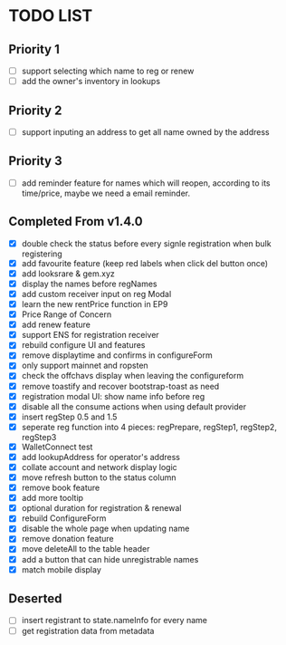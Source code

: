 # TODO LIST

## Priority 1

- [ ] support selecting which name to reg or renew
- [ ] add the owner's inventory in lookups

## Priority 2

- [ ] support inputing an address to get all name owned by the address

## Priority 3

- [ ] add reminder feature for names which will reopen, according to its time/price, maybe we need a email reminder.

## Completed From v1.4.0

- [x] double check the status before every signle registration when bulk registering
- [x] add favourite feature (keep red labels when click del button once)
- [x] add looksrare & gem.xyz
- [x] display the names before regNames
- [x] add custom receiver input on reg Modal
- [x] learn the new rentPrice function in EP9
- [x] Price Range of Concern
- [x] add renew feature
- [x] support ENS for registration receiver
- [x] rebuild configure UI and features
- [x] remove displaytime and confirms in configureForm
- [x] only support mainnet and ropsten
- [x] check the offchavs display when leaving the configureform
- [x] remove toastify and recover bootstrap-toast as need
- [x] registration modal UI: show name info before reg
- [x] disable all the consume actions when using default provider
- [x] insert regStep 0.5 and 1.5
- [x] seperate reg function into 4 pieces: regPrepare, regStep1, regStep2, regStep3
- [x] WalletConnect test
- [x] add lookupAddress for operator's address
- [x] collate account and network display logic
- [x] move refresh button to the status column
- [x] remove book feature
- [x] add more tooltip
- [x] optional duration for registration & renewal
- [x] rebuild ConfigureForm
- [x] disable the whole page when updating name
- [x] remove donation feature
- [x] move deleteAll to the table header
- [x] add a button that can hide unregistrable names
- [x] match mobile display

## Deserted

- [ ] insert registrant to state.nameInfo for every name
- [ ] get registration data from metadata
